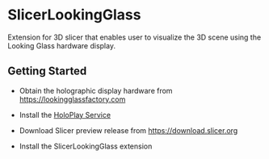 # SlicerLookingGlass

Extension for 3D slicer that enables user to visualize the 3D scene using the Looking Glass hardware display.

## Getting Started

* Obtain the holographic display hardware from https://lookingglassfactory.com

* Install the [HoloPlay Service](https://lookingglassfactory.com/software/holoplay-service)

* Download Slicer preview release from https://download.slicer.org

* Install the SlicerLookingGlass extension
